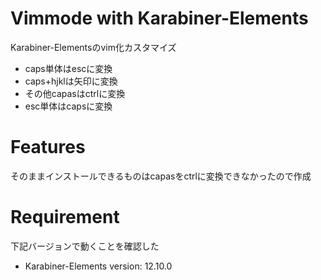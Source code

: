 # Vimmode with Karabiner-Elements

Karabiner-Elementsのvim化カスタマイズ
* caps単体はescに変換
* caps+hjklは矢印に変換
* その他capasはctrlに変換
* esc単体はcapsに変換


# Features

そのままインストールできるものはcapasをctrlに変換できなかったので作成

# Requirement
下記バージョンで動くことを確認した

* Karabiner-Elements version: 12.10.0
